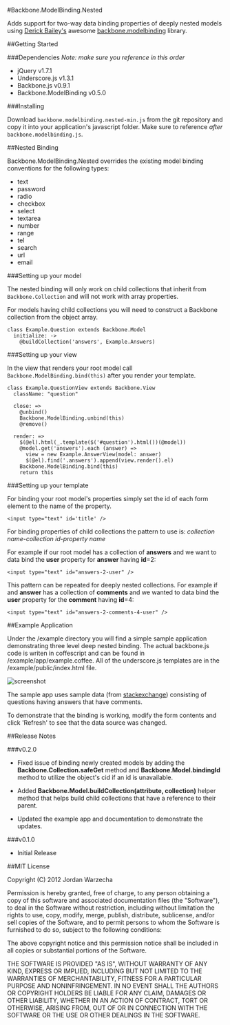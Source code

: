 #Backbone.ModelBinding.Nested

Adds support for two-way data binding properties of deeply nested models using [Derick Bailey's](https://github.com/derickbailey) awesome [backbone.modelbinding](https://github.com/derickbailey/backbone.modelbinding) library.
  
##Getting Started

###Dependencies
*Note: make sure you reference in this order*

* jQuery v1.7.1
* Underscore.js v1.3.1
* Backbone.js v0.9.1
* Backbone.ModelBinding v0.5.0

###Installing

Download `backbone.modelbinding.nested-min.js` from the git repository and copy it into your application's javascript folder.  Make sure to reference *after* `backbone.modelbinding.js`.

##Nested Binding

Backbone.ModelBinding.Nested overrides the existing model binding conventions for the following types:

* text
* password
* radio
* checkbox
* select
* textarea
* number
* range
* tel
* search
* url
* email

###Setting up your model

The nested binding will only work on child collections that  inherit from `Backbone.Collection` and will not work with array properties.

For models having child collections you will need to construct a Backbone collection from the object array.

````
class Example.Question extends Backbone.Model
  initialize: ->
    @buildCollection('answers', Example.Answers)
````

###Setting up your view

In the view that renders your root model call `Backbone.ModelBinding.bind(this)` after you render your template.

````
class Example.QuestionView extends Backbone.View
  className: "question"
    
  close: =>
    @unbind()
    Backbone.ModelBinding.unbind(this)
    @remove()
  
  render: =>
    $(@el).html(_.template($('#question').html())(@model))
    @model.get('answers').each (answer) =>
      view = new Example.AnswerView(model: answer)
      $(@el).find('.answers').append(view.render().el)
    Backbone.ModelBinding.bind(this)
    return this
`````

###Setting up your template

For binding your root model's properties simply set the id of each form element to the name of the property.

````
<input type="text" id='title' />
````

For binding properties of child collections the pattern to use is: *collection name*-*collection id*-*property name*

For example if our root model has a collection of __answers__ and we want to data bind the __user__ property for __answer__ having __id__=2:

````
<input type="text" id="answers-2-user" />
````

This pattern can be repeated for deeply nested collections.  For example if and __answer__ has a collection of __comments__ and we wanted to data bind the __user__ property for the __comment__ having __id__=4:

````
<input type="text" id="answers-2-comments-4-user" />
````

##Example Application

Under the /example directory you will find a simple sample application demonstrating three level deep nested binding.  The actual backbone.js code is writen in coffescript and can be found in /example/app/example.coffee.  All of the underscore.js templates are in the /example/public/index.html file.

![screenshot](https://github.com/jwarzech/backbone.modelbinding.nested/raw/master/example/public/images/screenshot.png)

The sample app uses sample data (from [stackexchange](http://data.stackexchange.com/)) consisting of questions having answers that have comments.

To demonstrate that the binding is working, modify the form contents and click 'Refresh' to see that the data source was changed.

##Release Notes

###v0.2.0

* Fixed issue of binding newly created models by adding the __Backbone.Collection.safeGet__ method and __Backbone.Model.bindingId__ method to utilize the object's  cid if an id is unavailable.

* Added __Backbone.Model.buildCollection(attribute, collection)__ helper method that helps build child collections that have a reference to their parent.

* Updated the example app and documentation to demonstrate the updates.

###v0.1.0

* Initial Release

##MIT License

Copyright (C) 2012 Jordan Warzecha

Permission is hereby granted, free of charge, to any person obtaining a copy of this software and associated documentation files (the "Software"), to deal in the Software without restriction, including without limitation the rights to use, copy, modify, merge, publish, distribute, sublicense, and/or sell copies of the Software, and to permit persons to whom the Software is furnished to do so, subject to the following conditions:

The above copyright notice and this permission notice shall be included in all copies or substantial portions of the Software.

THE SOFTWARE IS PROVIDED "AS IS", WITHOUT WARRANTY OF ANY KIND, EXPRESS OR IMPLIED, INCLUDING BUT NOT LIMITED TO THE WARRANTIES OF MERCHANTABILITY, FITNESS FOR A PARTICULAR PURPOSE AND NONINFRINGEMENT. IN NO EVENT SHALL THE AUTHORS OR COPYRIGHT HOLDERS BE LIABLE FOR ANY CLAIM, DAMAGES OR OTHER LIABILITY, WHETHER IN AN ACTION OF CONTRACT, TORT OR OTHERWISE, ARISING FROM, OUT OF OR IN CONNECTION WITH THE SOFTWARE OR THE USE OR OTHER DEALINGS IN THE SOFTWARE.